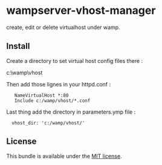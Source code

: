 wampserver-vhost-manager
========================

create, edit or delete virtualhost under wamp.

## Install

   Create a directory to set virtual host config files there :
  
   c:\wamp\vhost
   
   Then add those lignes in your httpd.conf :
   
```   
   NameVirtualHost *:80
   Include c:/wamp/vhost/*.conf
```

  Last thing add the directory in parameters.ymp file :
  
```    
  vhost_dir: 'c:/wamp/vhost/'
```  

## License

  This bundle is available under the [MIT license](LICENSE).
